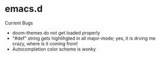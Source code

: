 # emacs.d
Current Bugs
- doom-themes do not get loaded properly
- "#def" string gets highlihgted in all major-mode; yes, it is drving me crazy, where is it coming from!
- Autocompletion color scheme is wonky
